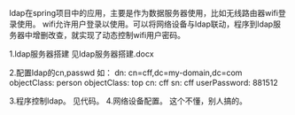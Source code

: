 ldap在spring项目中的应用，主要是作为数据服务器使用，比如无线路由器wifi登录使用。
wifi允许用户登录以使用。可以将网络设备与ldap联动，程序到ldap服务器中增删改查，就实现了动态控制wifi用户密码。

1.ldap服务器搭建
	见ldap服务器搭建.docx

2.配置ldap的cn,passwd
	如：
	dn: cn=cff,dc=my-domain,dc=com
	objectClass: person
	objectClass: top
	cn: cff
	sn: cff
	userPassword: 881512
	
3.程序控制ldap。
	见代码。
4.网络设备配置。
	这个不懂，别人搞的。